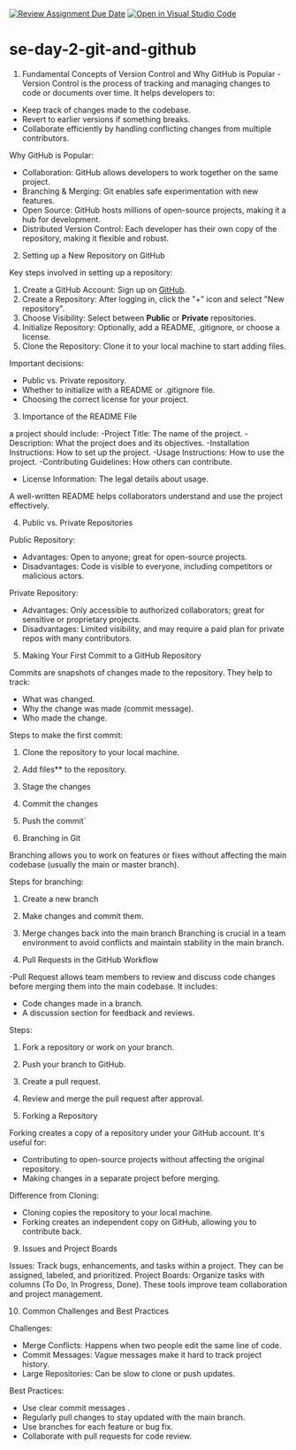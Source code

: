 [![Review Assignment Due Date](https://classroom.github.com/assets/deadline-readme-button-22041afd0340ce965d47ae6ef1cefeee28c7c493a6346c4f15d667ab976d596c.svg)](https://classroom.github.com/a/8wgCKhpZ)
[![Open in Visual Studio Code](https://classroom.github.com/assets/open-in-vscode-2e0aaae1b6195c2367325f4f02e2d04e9abb55f0b24a779b69b11b9e10269abc.svg)](https://classroom.github.com/online_ide?assignment_repo_id=18389190&assignment_repo_type=AssignmentRepo)
# se-day-2-git-and-github

1. Fundamental Concepts of Version Control and Why GitHub is Popular
 -Version Control is the process of tracking and managing changes to code or documents over time. It helps developers to:
- Keep track of changes made to the codebase.
- Revert to earlier versions if something breaks.
- Collaborate efficiently by handling conflicting changes from multiple contributors.

Why GitHub is Popular:
- Collaboration: GitHub allows developers to work together on the same project.
- Branching & Merging: Git enables safe experimentation with new features.
- Open Source: GitHub hosts millions of open-source projects, making it a hub for development.
- Distributed Version Control: Each developer has their own copy of the repository, making it flexible and robust.

2. Setting up a New Repository on GitHub

Key steps involved in setting up a repository:
1. Create a GitHub Account: Sign up on [GitHub](https://github.com/).
2. Create a Repository: After logging in, click the "+" icon and select "New repository".
3. Choose Visibility: Select between **Public** or **Private** repositories.
4. Initialize Repository: Optionally, add a README, .gitignore, or choose a license.
5. Clone the Repository: Clone it to your local machine to start adding files.
   
Important decisions:
- Public vs. Private repository.
- Whether to initialize with a README or .gitignore file.
- Choosing the correct license for your project.

3. Importance of the README File

a project should include:
-Project Title: The name of the project.
-Description: What the project does and its objectives.
-Installation Instructions: How to set up the project.
-Usage Instructions: How to use the project.
-Contributing Guidelines: How others can contribute.
- License Information: The legal details about usage.
  
A well-written README helps collaborators understand and use the project effectively.

4. Public vs. Private Repositories

Public Repository:
- Advantages: Open to anyone; great for open-source projects.
- Disadvantages: Code is visible to everyone, including competitors or malicious actors.
  
Private Repository:
- Advantages: Only accessible to authorized collaborators; great for sensitive or proprietary projects.
- Disadvantages: Limited visibility, and may require a paid plan for private repos with many contributors.

5. Making Your First Commit to a GitHub Repository

Commits are snapshots of changes made to the repository. They help to track:
- What was changed.
- Why the change was made (commit message).
- Who made the change.

Steps to make the first commit:
1. Clone the repository to your local machine.
2. Add files** to the repository.
3. Stage the changes
4. Commit the changes
5. Push the commit`

6. Branching in Git

Branching allows you to work on features or fixes without affecting the main codebase (usually the main or master branch). 

Steps for branching:
1. Create a new branch
2. Make changes and commit them.
3. Merge changes back into the main branch
Branching is crucial in a team environment to avoid conflicts and maintain stability in the main branch.

7. Pull Requests in the GitHub Workflow

-Pull Request  allows team members to review and discuss code changes before merging them into the main codebase. It includes:
- Code changes made in a branch.
- A discussion section for feedback and reviews.

Steps:
1. Fork a repository or work on your branch.
2. Push your branch to GitHub.
3. Create a pull request.
4. Review and merge the pull request after approval.

8. Forking a Repository

Forking creates a copy of a repository under your GitHub account. It's useful for:
- Contributing to open-source projects without affecting the original repository.
- Making changes in a separate project before merging.

Difference from Cloning:
- Cloning copies the repository to your local machine.
- Forking creates an independent copy on GitHub, allowing you to contribute back.

9. Issues and Project Boards

Issues: Track bugs, enhancements, and tasks within a project. They can be assigned, labeled, and prioritized.
Project Boards: Organize tasks with columns (To Do, In Progress, Done). These tools improve team collaboration and project management.

10. Common Challenges and Best Practices

Challenges:
- Merge Conflicts: Happens when two people edit the same line of code.
- Commit Messages: Vague messages make it hard to track project history.
- Large Repositories: Can be slow to clone or push updates.

Best Practices:
- Use clear commit messages .
- Regularly pull changes to stay updated with the main branch.
- Use branches for each feature or bug fix.
- Collaborate with pull requests for code review.

